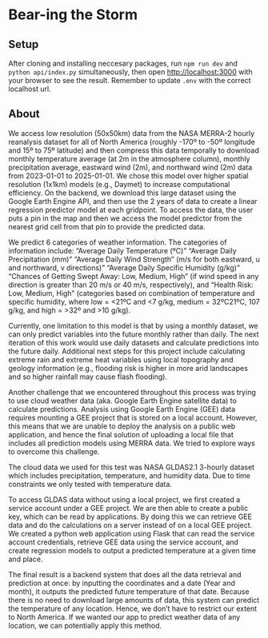# Bear-ing the Storm

## Setup
After cloning and installing neccesary packages, run `npm run dev` and `python api/index.py` simultaneously, then open [http://localhost:3000](http://localhost:3000) with your browser to see the result. Remember to update `.env` with the correct localhost url.

## About
We access low resolution (50x50km) data from the NASA MERRA-2 hourly reanalysis dataset for all of North America (roughly -170º to -50º longitude and 15º to 75º latitude) and then compress this data temporally to download monthly temperature average (at 2m in the atmosphere column), monthly precipitation average, eastward wind (2m), and northward wind (2m) data from 2023-01-01 to 2025-01-01. We chose this model over higher spatial resolution (1x1km) models (e.g., Daymet) to increase computational efficiency. On the backend, we download this large dataset using the Google Earth Engine API, and then use the 2 years of data to create a linear regression predictor model at each gridpoint. To access the data, the user puts a pin in the map and then we access the model predictor from the nearest grid cell from that pin to provide the predicted data.

We predict 6 categories of weather information. The categories of information include: “Average Daily Temperature (ºC)” “Average Daily Precipitation (mm)” “Average Daily Wind Strength” (m/s for both eastward, u and northward, v directions)” “Average Daily Specific Humidity (g/kg)” “Chances of Getting Swept Away: Low, Medium, High” (if wind speed in any direction is greater than 20 m/s or 40 m/s, respectively), and “Health Risk: Low, Medium, High” (categories based on combination of temperature and specific humidity, where low = <21ºC and <7 g/kg, medium = 32ºC<x>21ºC, 10<x>7 g/kg, and high = >32º and >10 g/kg). 

Currently, one limitation to this model is that by using a monthly dataset, we can only predict variables into the future monthly rather than daily. The next iteration of this work would use daily datasets and calculate predictions into the future daily. Additional next steps for this project include calculating extreme rain and extreme heat variables using local topography and geology information (e.g., flooding risk is higher in more arid landscapes and so higher rainfall may cause flash flooding). 

Another challenge that we encountered throughout this process was trying to use cloud weather data (aka. Google Earth Engine satellite data) to calculate predictions. Analysis using Google Earth Engine (GEE) data requires mounting a GEE project that is stored on a local account. However, this means that we are unable to deploy the analysis on a public web application, and hence the final solution of uploading a local file that includes all prediction models using MERRA data. We tried to explore ways to overcome this challenge. 

The cloud data we used for this test was NASA GLDAS2.1 3-hourly dataset which includes  precipitation, temperature, and humidity data. Due to time constraints we only tested with temperature data.

To access GLDAS data without using a local project, we first created a service account under a GEE project. We are then able to create a public key, which can be read by applications. By doing this we can retrieve GEE data and do the calculations on a server instead of on a local GEE project. We created a python web application using Flask that can read the service account credentials, retrieve GEE data using the service account, and create regression models to output a predicted temperature at a given time and place. 

The final result is a backend system that does all the data retrieval and prediction at once: by inputting the coordinates and a date (Year and month), it outputs the predicted future temperature of that date. Because there is no need to download large amounts of data, this system can predict the temperature of any location. Hence, we don’t have to restrict our extent to North America. If we wanted our app to predict weather data of any location, we can potentially apply this method. 